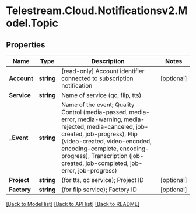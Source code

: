 # Telestream.Cloud.Notificationsv2.Model.Topic
## Properties

Name | Type | Description | Notes
------------ | ------------- | ------------- | -------------
**Account** | **string** | [read-only] Account identifier connected to subscription notification  | [optional] 
**Service** | **string** | Name of service (qc, flip, tts)  | 
**_Event** | **string** | Name of the event;  Quality Control (media-passed, media-error, media-warning, media-rejected, media-canceled, job-created, job-progress), Flip (video-created, video-encoded, encoding-complete, encoding-progress), Transcription (job-created, job-completed, job-error, job-progress)  | 
**Project** | **string** | (for tts, qc service); Project ID  | [optional] 
**Factory** | **string** | (for flip service); Factory ID  | [optional] 

[[Back to Model list]](../README.md#documentation-for-models) [[Back to API list]](../README.md#documentation-for-api-endpoints) [[Back to README]](../README.md)

